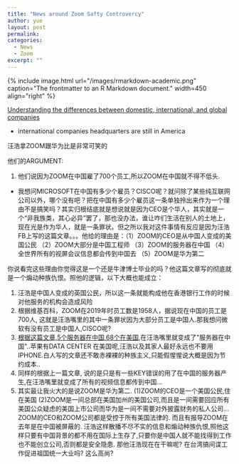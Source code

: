 ```yaml
---
title: "News around Zoom Safty Controvercy"
author: yue
layout: post
permalink:
categories:
  - News
  - Zoom
excerpt: ""
---
```


{% include image.html url="/images/rmarkdown-academic.png" caption="The frontmatter to an R Markdown document." width=450 align="right" %}

[Understanding the differences between domestic, international, and global companies](https://www.fidelity.com/learning-center/trading-investing/fundamental-analysis/domestic-international-global-companies)

- international companies headquarters are still in America

汪浩拿ZOOM跟华为比是非常可笑的

他们的ARGUMENT:
1. 他们说因为ZOOM在中国雇了700个员工,所以ZOOM在中国就不得不低头. 
- 我想问MICROSOFT在中国有多少个雇员？CISCO呢？就问除了某些纯互联网公司以外，哪个没有吧？把在中国有多少个雇员这一条单独拎出来作为一个理由不是搞笑吗？其实归根结底就是想说就是因为CEO是个华人，其实就是一个“非我族类，其心必异”罢了，那也没办法，谁让咋们生活在别人的土地上，现在光是作为华人，就是一条罪状。但之所以我对这件事情有反应是因为汪浩FB上写的这篇文章。。。他给的理由是：（1）ZOOM的CEO是从中国人变成的美国公民 （2）ZOOM大部分是中国工程师 （3）ZOOM的服务器在中国 （4）全世界所有的视屏会议信息都会传到中国去 （5）ZOOM是华为第二

你说看完这些理由你觉得这是一个还是牛津博士毕业的吗？他这篇文章写的彻底就是一个煽动种族仇恨。照他的逻辑，以下大概也能成立：
1. 汪浩是中国人变成的英国公民，所以这一条就能构成他在香港银行工作的时候对他服务的机构会造成风险
2. 根据维基百科，ZOOM在2019年时员工数是1958人，据说现在中国的员工是700人, 这就是汪浩嘴里的其中一条罪状因为大部分员工是中国人.那我想问微软有没有员工是中国人,CISCO呢?
3. [根据这篇文章,5个服务器在中国,68个在美国](https://www.pcmag.com/news/zooms-encryption-keys-are-sometimes-being-sent-to-china-report-finds),在汪浩嘴里就变成了"服务器在中国"..苹果有DATA CENTER 在美国呢,汪浩以及其家人最好永远也不要用IPHONE.白人写的文章还不敢赤裸裸的种族主义,只能假惺惺说大概是因为节约成本..
4. 同样的根据上一篇文章, 说的是只是有一些KEY错误的用了在中国的服务器产生,在汪浩嘴里就变成了所有的视频信息都传到中国...
5. 其实最让我火大的是说ZOOM是华为第二. (1)ZOOM的CEO是一个美国公民,住在美国 (2)ZOOM是一间总部在美国加州的美国公司,而且是一间需要回应所有美国公众疑虑的美国上市公司而华为是一间不需要对外披露财务的私人公司... ZOOM的CEO和ZOOM公司都是受控于所有美国法律的. 而且有报导ZOOM在去年是在中国被屏蔽的. 汪浩这样散播不尽不实的信息和煽动种族仇恨,照他这样只要有中国背景的都不用在国际上生存了,只要你是中国人就不能找得到工作也不能创立公司,否则都是安全隐患. 那他汪浩现在在干嘛呢? 在台湾搞间谍工作促进祖国统一大业吗? 这么高尚? 
